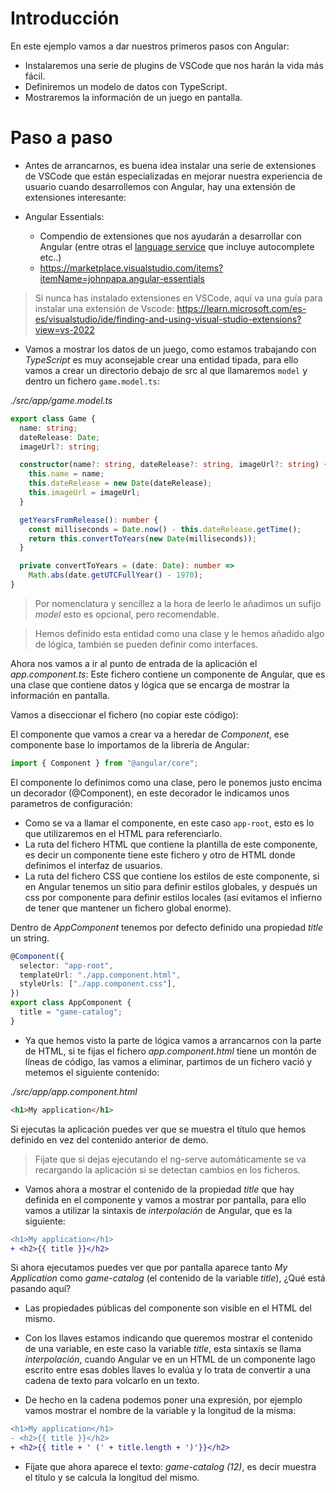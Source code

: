 # Introducción

En este ejemplo vamos a dar nuestros primeros pasos con Angular:

- Instalaremos una serie de plugins de VSCode que nos harán la vida más fácil.
- Definiremos un modelo de datos con TypeScript.
- Mostraremos la información de un juego en pantalla.

# Paso a paso

- Antes de arrancarnos, es buena idea instalar una serie de extensiones de VSCode que están especializadas en mejorar nuestra experiencia de usuario cuando desarrollemos con Angular, hay una extensión de extensiones interesante:

- Angular Essentials:
  - Compendio de extensiones que nos ayudarán a desarrollar con Angular (entre
    otras el [language service](https://marketplace.visualstudio.com/items?itemName=Angular.ng-template) que incluye autocomplete etc..)
  - https://marketplace.visualstudio.com/items?itemName=johnpapa.angular-essentials

> Si nunca has instalado extensiones en VSCode, aquí va una guía para instalar una extensión de Vscode: https://learn.microsoft.com/es-es/visualstudio/ide/finding-and-using-visual-studio-extensions?view=vs-2022

- Vamos a mostrar los datos de un juego, como estamos trabajando con _TypeScript_ es muy aconsejable crear
  una entidad tipada, para ello vamos a crear un directorio debajo de src al que llamaremos `model` y dentro un fichero `game.model.ts`:

_./src/app/game.model.ts_

```typescript
export class Game {
  name: string;
  dateRelease: Date;
  imageUrl?: string;

  constructor(name?: string, dateRelease?: string, imageUrl?: string) {
    this.name = name;
    this.dateRelease = new Date(dateRelease);
    this.imageUrl = imageUrl;
  }

  getYearsFromRelease(): number {
    const milliseconds = Date.now() - this.dateRelease.getTime();
    return this.convertToYears(new Date(milliseconds));
  }

  private convertToYears = (date: Date): number =>
    Math.abs(date.getUTCFullYear() - 1970);
}
```

> Por nomenclatura y sencillez a la hora de leerlo le añadimos un sufijo _model_ esto es opcional, pero recomendable.

> Hemos definido esta entidad como una clase y le hemos añadido algo de lógica, también se pueden definir como interfaces.

Ahora nos vamos a ir al punto de entrada de la aplicación el _app.component.ts_: Este fichero contiene un componente de Angular, que es una clase que contiene datos y lógica que se encarga de mostrar la información en pantalla.

Vamos a diseccionar el fichero (no copiar este código):

El componente que vamos a crear va a heredar de _Component_, ese componente
base lo importamos de la librería de Angular:

```ts
import { Component } from "@angular/core";
```

El componente lo definimos como una clase, pero le ponemos justo encima un decorador (@Component), en este decorador le indicamos unos parametros de configuración:

- Como se va a llamar el componente, en este caso `app-root`, esto es lo que utilizaremos en el HTML para referenciarlo.
- La ruta del fichero HTML que contiene la plantilla de este componente, es decir un componente tiene este fichero y otro de HTML donde definimos el interfaz de usuarios.
- La ruta del fichero CSS que contiene los estilos de este componente, si en Angular tenemos un sitio para definir estilos globales, y después un css por componente para definir estilos locales (así evitamos el infierno de tener que mantener un fichero global enorme).

Dentro de _AppComponent_ tenemos por defecto definido una propiedad _title_ un string.

```ts
@Component({
  selector: "app-root",
  templateUrl: "./app.component.html",
  styleUrls: ["./app.component.css"],
})
export class AppComponent {
  title = "game-catalog";
}
```

- Ya que hemos visto la parte de lógica vamos a arrancarnos con la parte de HTML, si te fijas el fichero _app.component.html_ tiene un montón de líneas de código, las vamos a eliminar, partimos de un fichero vació y metemos el siguiente contenido:

_./src/app/app.component.html_

```html
<h1>My application</h1>
```

Si ejecutas la aplicación puedes ver que se muestra el título que hemos definido en vez del contenido anterior de demo.

> Fíjate que si dejas ejecutando el ng-serve automáticamente se va recargando la aplicación si se detectan cambios en los ficheros.

- Vamos ahora a mostrar el contenido de la propiedad _title_ que hay definida en el componente y vamos a mostrar por pantalla, para ello vamos a utilizar la sintaxis de _interpolación_ de Angular, que es la siguiente:

```diff
<h1>My application</h1>
+ <h2>{{ title }}</h2>
```

Si ahora ejecutamos puedes ver que por pantalla aparece tanto _My Application_ como _game-catalog_ (el contenido de la variable _title_), ¿Qué está pasando aquí?

- Las propiedades públicas del componente son visible en el HTML del mismo.

- Con los llaves estamos indicando que queremos mostrar el contenido de una variable, en este caso la variable _title_, esta sintaxis se llama _interpolación_, cuando Angular ve en un HTML de un componente lago escrito entre esas dobles llaves lo evalúa y lo trata de convertir a una cadena de texto para volcarlo en un texto.

- De hecho en la cadena podemos poner una expresión, por ejemplo vamos mostrar el nombre de la variable y la longitud de la misma:

```diff
<h1>My application</h1>
- <h2>{{ title }}</h2>
+ <h2>{{ title + ' (' + title.length + ')'}}</h2>
```

- Fíjate que ahora aparece el texto: _game-catalog (12)_, es decir muestra el título y se calcula la longitud del mismo.


